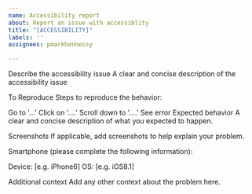```yaml
---
name: Accessibility report
about: Report an issue with accessiblity
title: "[ACCESSIBILITY]"
labels: ''
assignees: pmarkhennessy

---
```


Describe the accessibility issue
A clear and concise description of the accessibility issue

To Reproduce
Steps to reproduce the behavior:

Go to '...'
Click on '....'
Scroll down to '....'
See error
Expected behavior
A clear and concise description of what you expected to happen.

Screenshots
If applicable, add screenshots to help explain your problem.

Smartphone (please complete the following information):

Device: [e.g. iPhone6]
OS: [e.g. iOS8.1]

Additional context
Add any other context about the problem here.
